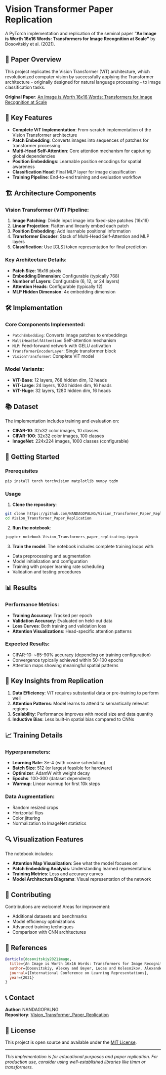 
# Vision Transformer Paper Replication

A PyTorch implementation and replication of the seminal paper **"An Image is Worth 16x16 Words: Transformers for Image Recognition at Scale"** by Dosovitskiy et al. (2021).

## 📄 Paper Overview

This project replicates the Vision Transformer (ViT) architecture, which revolutionized computer vision by successfully applying the Transformer architecture - originally designed for natural language processing - to image classification tasks.

**Original Paper**: [An Image is Worth 16x16 Words: Transformers for Image Recognition at Scale](https://arxiv.org/abs/2010.11929)

## 🎯 Key Features

- **Complete ViT Implementation**: From-scratch implementation of the Vision Transformer architecture
- **Patch Embedding**: Converts images into sequences of patches for transformer processing
- **Multi-Head Self-Attention**: Core attention mechanism for capturing global dependencies
- **Position Embeddings**: Learnable position encodings for spatial awareness
- **Classification Head**: Final MLP layer for image classification
- **Training Pipeline**: End-to-end training and evaluation workflow

## 🏗️ Architecture Components

### Vision Transformer (ViT) Pipeline:
1. **Image Patching**: Divide input image into fixed-size patches (16x16)
2. **Linear Projection**: Flatten and linearly embed each patch
3. **Position Embedding**: Add learnable positional information
4. **Transformer Encoder**: Stack of Multi-Head Self-Attention and MLP layers
5. **Classification**: Use [CLS] token representation for final prediction

### Key Architecture Details:
- **Patch Size**: 16x16 pixels
- **Embedding Dimension**: Configurable (typically 768)
- **Number of Layers**: Configurable (6, 12, or 24 layers)
- **Attention Heads**: Configurable (typically 12)
- **MLP Hidden Dimension**: 4x embedding dimension

## 🛠️ Implementation

### Core Components Implemented:
- `PatchEmbedding`: Converts image patches to embeddings
- `MultiHeadSelfAttention`: Self-attention mechanism
- `MLP`: Feed-forward network with GELU activation
- `TransformerEncoderLayer`: Single transformer block
- `VisionTransformer`: Complete ViT model

### Model Variants:
- **ViT-Base**: 12 layers, 768 hidden dim, 12 heads
- **ViT-Large**: 24 layers, 1024 hidden dim, 16 heads
- **ViT-Huge**: 32 layers, 1280 hidden dim, 16 heads

## 📚 Dataset

The implementation includes training and evaluation on:
- **CIFAR-10**: 32x32 color images, 10 classes
- **CIFAR-100**: 32x32 color images, 100 classes
- **ImageNet**: 224x224 images, 1000 classes (configurable)

## 🚀 Getting Started

### Prerequisites
```bash
pip install torch torchvision matplotlib numpy tqdm
```

### Usage

1. **Clone the repository**:
```bash
git clone https://github.com/NANDAGOPALNG/Vision_Transformer_Paper_Replication.git
cd Vision_Transformer_Paper_Replication
```

2. **Run the notebook**:
```bash
jupyter notebook Vision_Transformers_paper_replicating.ipynb
```

3. **Train the model**:
The notebook includes complete training loops with:
- Data preprocessing and augmentation
- Model initialization and configuration
- Training with proper learning rate scheduling
- Validation and testing procedures

## 📊 Results

### Performance Metrics:
- **Training Accuracy**: Tracked per epoch
- **Validation Accuracy**: Evaluated on held-out data
- **Loss Curves**: Both training and validation loss
- **Attention Visualizations**: Head-specific attention patterns

### Expected Results:
- CIFAR-10: ~85-90% accuracy (depending on training configuration)
- Convergence typically achieved within 50-100 epochs
- Attention maps showing meaningful spatial patterns

## 🔬 Key Insights from Replication

1. **Data Efficiency**: ViT requires substantial data or pre-training to perform well
2. **Attention Patterns**: Model learns to attend to semantically relevant regions
3. **Scalability**: Performance improves with model size and data quantity
4. **Inductive Bias**: Less built-in spatial bias compared to CNNs

## 📈 Training Details

### Hyperparameters:
- **Learning Rate**: 3e-4 (with cosine scheduling)
- **Batch Size**: 512 (or largest feasible for hardware)
- **Optimizer**: AdamW with weight decay
- **Epochs**: 100-300 (dataset dependent)
- **Warmup**: Linear warmup for first 10k steps

### Data Augmentation:
- Random resized crops
- Horizontal flips
- Color jittering
- Normalization to ImageNet statistics

## 🔍 Visualization Features

The notebook includes:
- **Attention Map Visualization**: See what the model focuses on
- **Patch Embedding Analysis**: Understanding learned representations
- **Training Metrics**: Loss and accuracy curves
- **Model Architecture Diagrams**: Visual representation of the network

## 🤝 Contributing

Contributions are welcome! Areas for improvement:
- Additional datasets and benchmarks
- Model efficiency optimizations
- Advanced training techniques
- Comparison with CNN architectures

## 📖 References

```bibtex
@article{dosovitskiy2021image,
  title={An Image is Worth 16x16 Words: Transformers for Image Recognition at Scale},
  author={Dosovitskiy, Alexey and Beyer, Lucas and Kolesnikov, Alexander and Weissenborn, Dirk and Zhai, Xiaohua and Unterthiner, Thomas and Dehghani, Mostafa and Minderer, Matthias and Heigold, Georg and Gelly, Sylvain and others},
  journal={International Conference on Learning Representations},
  year={2021}
}
```

## 📞 Contact

**Author**: NANDAGOPALNG  
**Repository**: [Vision_Transformer_Paper_Replication](https://github.com/NANDAGOPALNG/Vision_Transformer_Paper_Replication)

## 📜 License

This project is open source and available under the [MIT License](LICENSE).

---

*This implementation is for educational purposes and paper replication. For production use, consider using well-established libraries like timm or transformers.*
